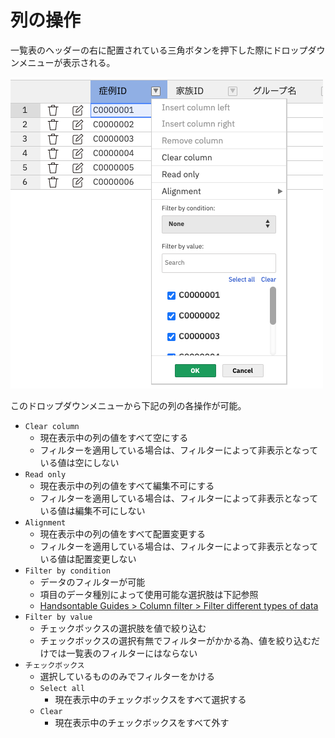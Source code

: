 # 列の操作

一覧表のヘッダーの右に配置されている三角ボタンを押下した際にドロップダウンメニューが表示される。

![列の操作のスクリーンショット](../../assets/images/cases_operation_column.png)

このドロップダウンメニューから下記の列の各操作が可能。

- `Clear column`
    - 現在表示中の列の値をすべて空にする
    - フィルターを適用している場合は、フィルターによって非表示となっている値は空にしない
- `Read only`
    - 現在表示中の列の値をすべて編集不可にする
    - フィルターを適用している場合は、フィルターによって非表示となっている値は編集不可にしない
- `Alignment`
    - 現在表示中の列の値をすべて配置変更する
    - フィルターを適用している場合は、フィルターによって非表示となっている値は配置変更しない
- `Filter by condition`
    - データのフィルターが可能
    - 項目のデータ種別によって使用可能な選択肢は下記参照
    - [Handsontable Guides > Column filter > Filter different types of data](https://handsontable.com/docs/12.3/javascript-data-grid/column-filter/#filter-different-types-of-data)
- `Filter by value`
    - チェックボックスの選択肢を値で絞り込む
    - チェックボックスの選択有無でフィルターがかかる為、値を絞り込むだけでは一覧表のフィルターにはならない
- `チェックボックス`
    - 選択しているもののみでフィルターをかける
    - `Select all`
        - 現在表示中のチェックボックスをすべて選択する
    - `Clear`
        - 現在表示中のチェックボックスをすべて外す